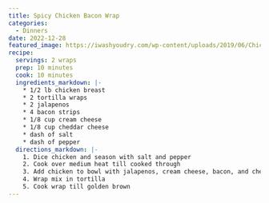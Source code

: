 ```yaml
---
title: Spicy Chicken Bacon Wrap
categories:
  - Dinners
date: 2022-12-28
featured_image: https://iwashyoudry.com/wp-content/uploads/2019/06/Chicken-Bacon-Ranch-Wrap-2.jpg
recipe:
  servings: 2 wraps
  prep: 10 minutes
  cook: 10 minutes
  ingredients_markdown: |-
    * 1/2 lb chicken breast
    * 2 tortilla wraps
    * 2 jalapenos
    * 4 bacon strips
    * 1/8 cup cream cheese
    * 1/8 cup cheddar cheese
    * dash of salt
    * dash of pepper
  directions_markdown: |-
    1. Dice chicken and season with salt and pepper
    2. Cook over medium heat till cooked through
    3. Add chicken to bowl with jalapenos, cream cheese, bacon, and cheddar cheese (add hot sauce for extra heat)
    4. Wrap mix in tortilla
    5. Cook wrap till golden brown 
---
```

